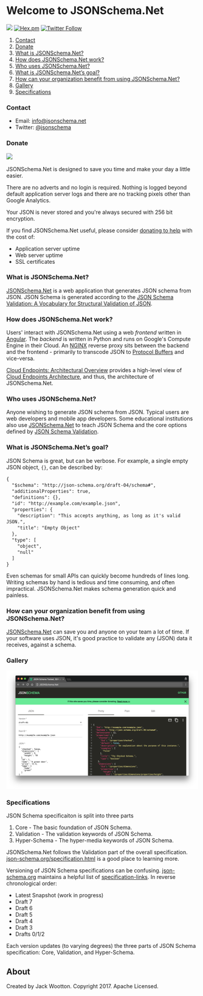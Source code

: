 Welcome to JSONSchema.Net
=========================

[<img src="https://img.shields.io/badge/donate-paypal-brightgreen.svg">](https://www.paypal.com/cgi-bin/webscr?cmd=_s-xclick&hosted_button_id=YDKCU75EK795U)
[![Hex.pm](https://img.shields.io/hexpm/l/plug.svg)]()
[![Twitter Follow](https://img.shields.io/twitter/follow/espadrine.svg?style=social&label=Follow)](https://twitter.com/jsonschema)

1. [Contact](#contact)
2. [Donate](#donate)
3. [What is JSONSchema.Net?](#what-is-jsonschemanet)
4. [How does JSONSchema.Net work?](#how-does-jsonschemanet-work)
5. [Who uses JSONSchema.Net?](#who-uses-jsonschemanet)
6. [What is JSONSchema.Net’s goal?](#what-is-jsonschemanets-goal)
7. [How can your organization benefit from using JSONSchema.Net?](#how-can-your-organization-benefit-from-using-jsonschemanet)
8. [Gallery](#gallery)
9. [Specifications](#specifications)


### Contact
* Email: info@jsonschema.net
* Twitter: [@jsonschema](https://twitter.com/jsonschema)


### Donate

[<img src="https://img.shields.io/badge/donate-paypal-brightgreen.svg">](https://www.paypal.com/cgi-bin/webscr?cmd=_s-xclick&hosted_button_id=YDKCU75EK795U)

JSONSchema.Net is designed to save you time and make your day a little easier.

There are no adverts and no login is required. Nothing is logged beyond default application server logs and there are no tracking pixels other than Google Analytics.

Your JSON is never stored and you're always secured with 256 bit encryption.

If you find JSONSchema.Net useful, please consider [donating to help](https://www.paypal.com/cgi-bin/webscr?cmd=_s-xclick&hosted_button_id=YDKCU75EK795U) with the cost of:

* Application server uptime
* Web server uptime
* SSL certificates

### What is JSONSchema.Net?
[JSONSchema.Net](https://www.jsonschema.net) is a web application that generates JSON schema from JSON.  JSON Schema is generated according to
the [JSON Schema Validation: A Vocabulary for Structural Validation of JSON](http://json-schema.org/latest/json-schema-validation.html).

### How does JSONSchema.Net work?
Users' interact with JSONSchema.Net using a web *frontend* written in [Angular](https://angular.io). The *backend* is written in Python and runs on Google's Compute Engine in their Cloud.  An [NGINX](https://www.nginx.com/resources/wiki/) reverse proxy sits between the backend and the frontend - primarily to transcode JSON to [Protocol Buffers](https://developers.google.com/protocol-buffers/) and vice-versa.

[Cloud Endpoints: Architectural Overview](https://cloud.google.com/endpoints/docs/grpc/architecture-overview) provides a high-level view of [Cloud Endpoints Architecture](https://cloud.google.com/endpoints/docs/grpc/architecture-overview#cloud_endpoints_architecture), and thus, the architecture of JSONSchema.Net.

### Who uses JSONSchema.Net?
Anyone wishing to generate JSON schema from JSON. Typical users are web developers and mobile app developers. Some educational institutions also use [JSONSchema.Net](https://www.jsonschema.net) to teach JSON Schema and the core options defined by [JSON Schema Validation](http://json-schema.org/latest/json-schema-validation.html).

### What is JSONSchema.Net’s goal?
JSON Schema is great, but can be verbose. For example, a single empty JSON object, `{}`, can be described by:
```
{
  "$schema": "http://json-schema.org/draft-04/schema#",
  "additionalProperties": true,
  "definitions": {},
  "id": "http://example.com/example.json",
  "properties": {
    "description": "This accepts anything, as long as it's valid JSON.",
    "title": "Empty Object"
  },
  "type": [
    "object",
    "null"
  ]
}
```
Even schemas for small APIs can quickly become hundreds of lines long. Writing schemas by hand is tedious and time consuming, and often impractical. JSONSchema.Net makes schema generation quick and painless.

### How can your organization benefit from using JSONSchema.Net?
[JSONSchema.Net](https://www.jsonschema.net) can save you and anyone on your team a lot of time. If your software uses JSON, it's good practice to validate any (JSON) data it receives, against a schema.

### Gallery
![JSON Schema](media/1.png?raw=true "JSON Schema")

### Specifications
JSON Schema specificaiton is split into three parts

1. Core - The basic foundation of JSON Schema.
2. Validation - The validation keywords of JSON Schema.
3. Hyper-Schema - The hyper-media keywords of JSON Schema.

JSONSchema.Net follows the Validation part of the overall specification. [json-schema.org/specification.html](http://json-schema.org/specification.html) is a good place to learning more.

Versioning of JSON Schema specifications can be confusing. [json-schema.org](http://json-schema.org) maintains a helpful list of [specification-links](http://json-schema.org/specification-links.html). In reverse chronological order:

 * Latest Snapshot (work in progress)
 * Draft 7
 * Draft 6
 * Draft 5
 * Draft 4
 * Draft 3
 * Drafts 0/1/2
 
 Each version updates (to varying degrees) the three parts of JSON Schema specification: Core, Validation, and Hyper-Schema.

## About
Created by Jack Wootton. Copyright 2017. Apache Licensed.
